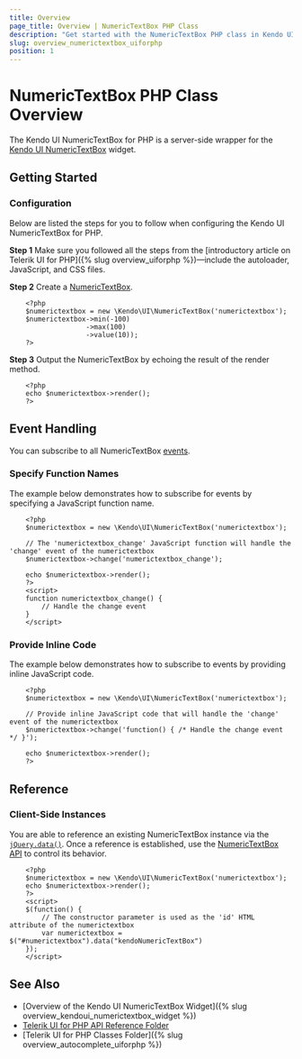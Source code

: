 ```yaml
---
title: Overview
page_title: Overview | NumericTextBox PHP Class
description: "Get started with the NumericTextBox PHP class in Kendo UI."
slug: overview_numerictextbox_uiforphp
position: 1
---
```


# NumericTextBox PHP Class Overview

The Kendo UI NumericTextBox for PHP is a server-side wrapper for the [Kendo UI NumericTextBox](/api/javascript/ui/numerictextbox) widget.

## Getting Started

### Configuration

Below are listed the steps for you to follow when configuring the Kendo UI NumericTextBox for PHP.

**Step 1** Make sure you followed all the steps from the [introductory article on Telerik UI for PHP]({% slug overview_uiforphp %})&mdash;include the autoloader, JavaScript, and CSS files.

**Step 2** Create a [NumericTextBox](/api/php/Kendo/UI/NumericTextBox).



        <?php
        $numerictextbox = new \Kendo\UI\NumericTextBox('numerictextbox');
        $numerictextbox->min(-100)
                       ->max(100)
                       ->value(10));
        ?>

**Step 3** Output the NumericTextBox by echoing the result of the render method.



        <?php
        echo $numerictextbox->render();
        ?>

## Event Handling

You can subscribe to all NumericTextBox [events](/api/javascript/ui/numerictextbox#events).

### Specify Function Names

The example below demonstrates how to subscribe for events by specifying a JavaScript function name.



        <?php
        $numerictextbox = new \Kendo\UI\NumericTextBox('numerictextbox');

        // The 'numerictextbox_change' JavaScript function will handle the 'change' event of the numerictextbox
        $numerictextbox->change('numerictextbox_change');

        echo $numerictextbox->render();
        ?>
        <script>
        function numerictextbox_change() {
            // Handle the change event
        }
        </script>

### Provide Inline Code

The example below demonstrates how to subscribe to events by providing inline JavaScript code.



        <?php
        $numerictextbox = new \Kendo\UI\NumericTextBox('numerictextbox');

        // Provide inline JavaScript code that will handle the 'change' event of the numerictextbox
        $numerictextbox->change('function() { /* Handle the change event */ }');

        echo $numerictextbox->render();
        ?>

<!--*-->
## Reference

### Client-Side Instances

You are able to reference an existing NumericTextBox instance via the [`jQuery.data()`](https://api.jquery.com/jQuery.data/). Once a reference is established, use the [NumericTextBox API](/api/javascript/ui/numerictextbox#methods) to control its behavior.



        <?php
        $numerictextbox = new \Kendo\UI\NumericTextBox('numerictextbox');
        echo $numerictextbox->render();
        ?>
        <script>
        $(function() {
            // The constructor parameter is used as the 'id' HTML attribute of the numerictextbox
            var numerictextbox = $("#numerictextbox").data("kendoNumericTextBox")
        });
        </script>

## See Also


* [Overview of the Kendo UI NumericTextBox Widget]({% slug overview_kendoui_numerictextbox_widget %})
* [Telerik UI for PHP API Reference Folder](/api/php/Kendo/UI/AutoComplete)
* [Telerik UI for PHP Classes Folder]({% slug overview_autocomplete_uiforphp %})
